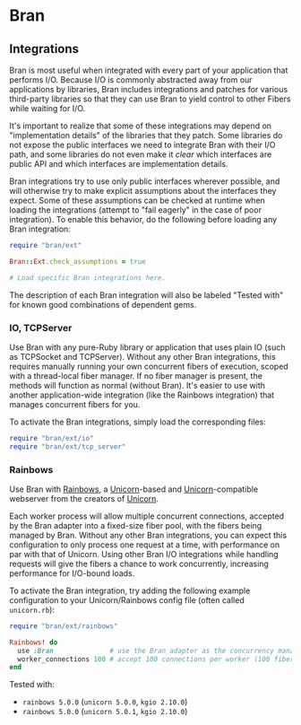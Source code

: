 # Bran

## Integrations

Bran is most useful when integrated with every part of your application that performs I/O. Because I/O is commonly abstracted away from our applications by libraries, Bran includes integrations and patches for various third-party libraries so that they can use Bran to yield control to other Fibers while waiting for I/O.

It's important to realize that some of these integrations may depend on "implementation details" of the libraries that they patch. Some libraries do not expose the public interfaces we need to integrate Bran with their I/O path, and some libraries do not even make it _clear_ which interfaces are public API and which interfaces are implementation details.

Bran integrations try to use only public interfaces wherever possible, and will otherwise try to make explicit assumptions about the interfaces they expect. Some of these assumptions can be checked at runtime when loading the integrations (attempt to "fail eagerly" in the case of poor integration). To enable this behavior, do the following before loading any Bran integration:

```ruby
require "bran/ext"

Bran::Ext.check_assumptions = true

# Load specific Bran integrations here.
```

The description of each Bran integration will also be labeled "Tested with" for known good combinations of dependent gems.

### IO, TCPServer

Use Bran with any pure-Ruby library or application that uses plain IO (such as TCPSocket and TCPServer). Without any other Bran integrations, this requires manually running your own concurrent fibers of execution, scoped with a thread-local fiber manager. If no fiber manager is present, the methods will function as normal (without Bran). It's easier to use with another application-wide integration (like the Rainbows integration) that manages concurrent fibers for you.

To activate the Bran integrations, simply load the corresponding files:

```ruby
require "bran/ext/io"
require "bran/ext/tcp_server"
```

### Rainbows

Use Bran with [Rainbows][rainbows], a [Unicorn][unicorn]-based and [Unicorn][unicorn]-compatible webserver from the creators of [Unicorn][unicorn].

Each worker process will allow multiple concurrent connections, accepted by the Bran adapter into a fixed-size fiber pool, with the fibers being managed by Bran. Without any other Bran integrations, you can expect this configuration to only process one request at a time, with performance on par with that of Unicorn. Using other Bran I/O integrations while handling requests will give the fibers a chance to work concurrently, increasing performance for I/O-bound loads.

To activate the Bran integration, try adding the following example configuration to your Unicorn/Rainbows config file (often called `unicorn.rb`):

```ruby
require "bran/ext/rainbows"

Rainbows! do
  use :Bran              # use the Bran adapter as the concurrency manager
  worker_connections 100 # accept 100 connections per worker (100 fibers)
end
```

Tested with:
- `rainbows 5.0.0` (`unicorn 5.0.0`, `kgio 2.10.0`)
- `rainbows 5.0.0` (`unicorn 5.0.1`, `kgio 2.10.0`)

[rainbows]: http://rainbows.bogomips.org/
[unicorn]:  http://unicorn.bogomips.org/
